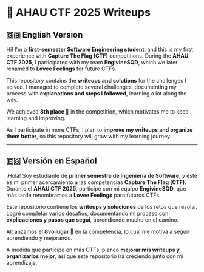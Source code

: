# 🐆 AHAU CTF 2025 Writeups

## 🇬🇧 English Version

Hi! I'm a **first-semester Software Engineering student**, and this is my first experience with **Capture The Flag (CTF)** competitions. During the **AHAU CTF 2025**, I participated with my team **EngivineSQD**, which we later renamed to **Lovee Feelings** for future CTFs.

This repository contains the **writeups and solutions** for the challenges I solved. I managed to complete several challenges, documenting my process with **explanations and steps I followed**, learning a lot along the way.  

We achieved **8th place 🏅** in the competition, which motivates me to keep learning and improving.  

As I participate in more CTFs, I plan to **improve my writeups and organize them better**, so this repository will grow with my learning journey.

---

## 🇪🇸 Versión en Español

¡Hola! Soy estudiante de **primer semestre de Ingeniería de Software**, y este es mi primer acercamiento a las competencias **Capture The Flag (CTF)**. Durante el **AHAU CTF 2025**, participé con mi equipo **EngivineSQD**, que más tarde renombramos a **Lovee Feelings** para futuros CTFs.

Este repositorio contiene los **writeups y soluciones** de los retos que resolví. Logré completar varios desafíos, documentando mi proceso con **explicaciones y pasos que seguí**, aprendiendo mucho en el camino.  

Alcanzamos el **8vo lugar 🏅** en la competencia, lo cual me motiva a seguir aprendiendo y mejorando.  

A medida que participe en más CTFs, planeo **mejorar mis writeups y organizarlos mejor**, así que este repositorio irá creciendo junto con mi aprendizaje.
